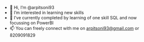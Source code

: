- 👋 Hi, I’m @arpitsoni93
- 👀 I’m interested in learning new skills
- 🌱 I’ve currently completed by learning of one skill SQL and now focussing on PowerBI
- 📫 You can freely connect with me on arpitsoni93@gmail.com or 8209091829



